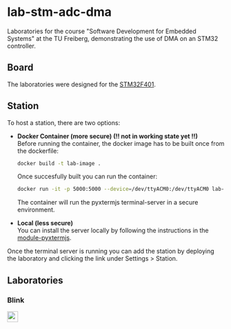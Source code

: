 # lab-stm-adc-dma
Laboratories for the course "Software Development for Embedded Systems" at the TU Freiberg, demonstrating the use of DMA on an STM32 controller.


## Board
The laboratories were designed for the [STM32F401](https://www.st.com/en/evaluation-tools/nucleo-f401re.html).


## Station
To host a station, there are two options:

- **Docker Container (more secure) (!! not in working state yet !!)**  
  Before running the container, the docker image has to be built once from the dockerfile:
  ```bash
  docker build -t lab-image .
  ```
  Once succesfully built you can run the container:
  ```bash
  docker run -it -p 5000:5000 --device=/dev/ttyACM0:/dev/ttyACM0 lab-image:latest --group-add dialout
  ```
  The container will run the pyxtermjs terminal-server in a secure environment.

- **Local (less secure)**  
  You can install the server locally by following the instructions in the [module-pyxtermjs](https://github.com/edrys-labs/module-pyxtermjs).

Once the terminal server is running you can add the station by deploying the laboratory and clicking the link under Settings > Station.


## Laboratories
### Blink
[<img src="https://img.shields.io/badge/%F0%9F%9A%80%20-%20Deploy%20Lab%20-%20light?style=plastic" height="25" />](https://edrys-labs.github.io/?/deploy/https://raw.githubusercontent.com/DM-3/lab-stm-adc-dma/main/laboratory/blink.yaml)
